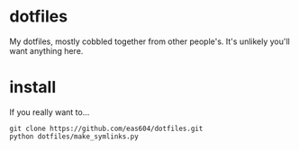 # dotfiles
My dotfiles, mostly cobbled together from other people's. It's unlikely you'll want anything here.

# install
If you really want to...

    git clone https://github.com/eas604/dotfiles.git
    python dotfiles/make_symlinks.py
